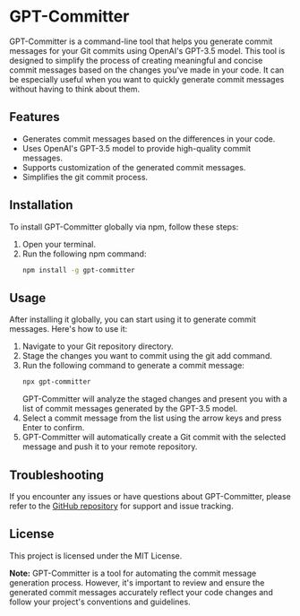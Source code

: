 # GPT-Committer
GPT-Committer is a command-line tool that helps you generate commit messages for your Git commits using OpenAI's GPT-3.5 model. This tool is designed to simplify the process of creating meaningful and concise commit messages based on the changes you've made in your code. It can be especially useful when you want to quickly generate commit messages without having to think about them.

## Features
- Generates commit messages based on the differences in your code.
- Uses OpenAI's GPT-3.5 model to provide high-quality commit messages.
- Supports customization of the generated commit messages.
- Simplifies the git commit process.

## Installation
To install GPT-Committer globally via npm, follow these steps:
1. Open your terminal.
2. Run the following npm command:
    ```sh
    npm install -g gpt-committer
    ```

## Usage
After installing it globally, you can start using it to generate commit messages. Here's how to use it:
1. Navigate to your  Git repository directory.
2. Stage the changes you want to commit using the git add command.
3. Run the following command to generate a commit message:
   ```sh
   npx gpt-committer
   ```
   GPT-Committer will analyze the staged changes and present you with a list of commit messages generated by the GPT-3.5 model.
4. Select a commit message from the list using the arrow keys and press Enter to confirm.
5. GPT-Committer will automatically create a Git commit with the selected message and push it to your remote repository.

## Troubleshooting
If you encounter any issues or have questions about GPT-Committer, please refer to the [GitHub repository](https://github.com/olcayseygan/gpt-commitor) for support and issue tracking.

## License
This project is licensed under the MIT License.

**Note:** GPT-Committer is a tool for automating the commit message generation process. However, it's important to review and ensure the generated commit messages accurately reflect your code changes and follow your project's conventions and guidelines.